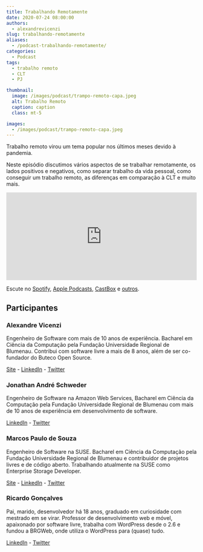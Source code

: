 ```yaml
---
title: Trabalhando Remotamente
date: 2020-07-24 08:00:00
authors:
  - alexandrevicenzi
slug: trabalhando-remotamente
aliases:
  - /podcast-trabalhando-remotamente/
categories:
  - Podcast
tags:
  - trabalho remoto
  - CLT
  - PJ

thumbnail:
  image: /images/podcast/trampo-remoto-capa.jpeg
  alt: Trabalho Remoto
  caption: caption
  class: mt-5

images:
  - /images/podcast/trampo-remoto-capa.jpeg
---
```


Trabalho remoto virou um tema popular nos últimos meses devido à pandemia.

Neste episódio discutimos vários aspectos de se trabalhar remotamente, os lados positivos e negativos, como separar trabalho da vida pessoal, como conseguir um trabalho remoto, as diferenças em comparação à CLT e muito mais.

<iframe src="https://open.spotify.com/embed-podcast/episode/1EpI04yIW2Hc3UYGuKAuGO" width="100%" height="232" frameborder="0" allowtransparency="true" allow="encrypted-media"></iframe>

Escute no [Spotify](https://open.spotify.com/show/1oD8x4L9Tzu2hcPRUkfwhh), [Apple Podcasts](https://podcasts.apple.com/podcast/buteco-tech/id1516200950), [CastBox](https://castbox.fm/channel/buteco.tech-id2881355?country=br) e [outros](https://buteco.tech).

## Participantes

### Alexandre Vicenzi

Engenheiro de Software com mais de 10 anos de experiência. Bacharel em Ciência da Computação pela Fundação Universidade Regional de Blumenau. Contribui com software livre a mais de 8 anos, além de ser co-fundador do Buteco Open Source.

[Site](https://www.alexandrevicenzi.com/) - [LinkedIn](https://linkedin.com/in/alexandrevicenzi) - [Twitter](https://twitter.com/alxvicenzi)

### Jonathan André Schweder

Engenheiro de Software na Amazon Web Services, Bacharel em Ciência da Computação pela Fundação Universidade Regional de Blumenau com mais de 10 anos de experiência em desenvolvimento de software.

[LinkedIn](https://linkedin.com/in/jaswdr) - [Twitter](https://twitter.com/jaswdr)

### Marcos Paulo de Souza

Engenheiro de Software na SUSE. Bacharel em Ciência da Computação pela Fundação Universidade Regional de Blumenau e contribuidor de projetos livres e de código aberto. Trabalhando atualmente na SUSE como Enterprise Storage Developer.

[Site](http://mpdesouza.com/) - [LinkedIn](https://linkedin.com/in/marcospsouza) - [Twitter](https://twitter.com/marcosps)

### Ricardo Gonçalves

Pai, marido, desenvolvedor há 18 anos, graduado em curiosidade com mestrado em se virar. Professor de desenvolvimento web e móvel, apaixonado por software livre, trabalha com WordPress desde o 2.6 e fundou a BRGWeb, onde utiliza o WordPress para (quase) tudo.

[LinkedIn](https://www.linkedin.com/in/ricardolg/) - [Twitter](https://twitter.com/ricardolgrj)
